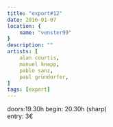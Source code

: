 ```yaml
---
title: "export#12"
date: 2016-01-07
location: {
    name: "venster99"
}
description: ""
artists: [
    alan courtis,
    manuel knapp,
    pablo sanz,
    paul gründorfer,
]
tags: [export]
---
```

doors:19.30h begin: 20.30h (sharp)  
entry: 3€

